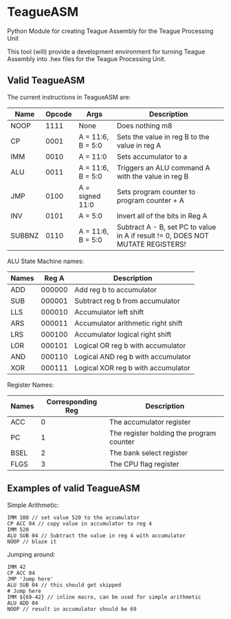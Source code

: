 # TeagueASM

Python Module for creating Teague Assembly for the Teague Processing Unit

This tool (will) provide a development environment for turning Teague Assembly into .hex files for the Teague Processing Unit.

## Valid TeagueASM

The current instructions in TeagueASM are:

| Name   | Opcode | Args              | Description                                                                     |
| ------ | ------ | ----------------- | ------------------------------------------------------------------------------- |
| NOOP   | 1111   | None              | Does nothing m8                                                                 |
| CP     | 0001   | A = 11:6, B = 5:0 | Sets the value in reg B to the value in reg A                                   |
| IMM    | 0010   | A = 11:0          | Sets accumulator to a                                                           |
| ALU    | 0011   | A = 11:6, B = 5:0 | Triggers an ALU command A with the value in reg B                               |
| JMP    | 0100   | A = signed 11:0   | Sets program counter to program counter + A                                     |
| INV    | 0101   | A = 5:0           | Invert all of the bits in Reg A                                                 |
| SUBBNZ | 0110   | A = 11:6, B = 5:0 | Subtract A - B, set PC to value in A if result != 0, DOES NOT MUTATE REGISTERS! |

ALU State Machine names:

| Names | Reg A  | Description                        |
| ----- | ------ | ---------------------------------- |
| ADD   | 000000 | Add reg b to accumulator           |
| SUB   | 000001 | Subtract reg b from accumulator    |
| LLS   | 000010 | Accumulator left shift             |
| ARS   | 000011 | Accumulator arithmetic right shift |
| LRS   | 000100 | Accumulator logical right shift    |
| LOR   | 000101 | Logical OR reg b with accumulator  |
| AND   | 000110 | Logical AND reg b with accumulator |
| XOR   | 000111 | Logical XOR reg b with accumulator |

Register Names:

| Names | Corresponding Reg | Description                              |
| ----- | ----------------- | ---------------------------------------- |
| ACC   | 0                 | The accumulator register                 |
| PC    | 1                 | The register holding the program counter |
| BSEL  | 2                 | The bank select register                 |
| FLGS  | 3                 | The CPU flag register                    |

## Examples of valid TeagueASM

Simple Arithmetic:

```
IMM 100 // set value 520 to the accumulator
CP ACC 04 // copy value in accumulator to reg 4
IMM 520
ALU SUB 04 // Subtract the value in reg 4 with accumulator
NOOP // blaze it
```

Jumping around:

```
IMM 42
CP ACC 04
JMP 'Jump here'
ALU SUB 04 // this should get skipped
# Jump here
IMM ${69-42} // inline macro, can be used for simple arithmetic
ALU ADD 04
NOOP // result in accumulator should be 69
```
